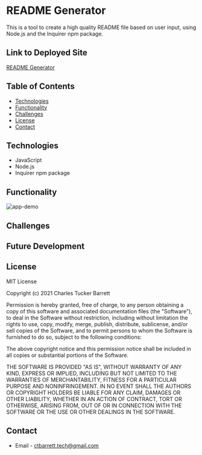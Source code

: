 # README Generator

This is a tool to create a high quality README file based on user input, using Node.js and the Inquirer npm package.

## Link to Deployed Site

[README Generator](https://grinninbarrett.github.io/readme-generator)

## Table of Contents
  * [Technologies](#technologies)
  * [Functionality](#functionality)
  * [Challenges](#challenges)
  * [License](#license)
  * [Contact](#contact)


## Technologies
* JavaScript
* Node.js
* Inquirer npm package


## Functionality
![app-demo](./assets/images/demo.gif)

## Challenges



## Future Development


## License
MIT License

Copyright (c) 2021 Charles Tucker Barrett

Permission is hereby granted, free of charge, to any person obtaining a copy
of this software and associated documentation files (the "Software"), to deal
in the Software without restriction, including without limitation the rights
to use, copy, modify, merge, publish, distribute, sublicense, and/or sell
copies of the Software, and to permit persons to whom the Software is
furnished to do so, subject to the following conditions:

The above copyright notice and this permission notice shall be included in all
copies or substantial portions of the Software.

THE SOFTWARE IS PROVIDED "AS IS", WITHOUT WARRANTY OF ANY KIND, EXPRESS OR
IMPLIED, INCLUDING BUT NOT LIMITED TO THE WARRANTIES OF MERCHANTABILITY,
FITNESS FOR A PARTICULAR PURPOSE AND NONINFRINGEMENT. IN NO EVENT SHALL THE
AUTHORS OR COPYRIGHT HOLDERS BE LIABLE FOR ANY CLAIM, DAMAGES OR OTHER
LIABILITY, WHETHER IN AN ACTION OF CONTRACT, TORT OR OTHERWISE, ARISING FROM,
OUT OF OR IN CONNECTION WITH THE SOFTWARE OR THE USE OR OTHER DEALINGS IN THE
SOFTWARE.


## Contact
* Email - ctbarrett.tech@gmail.com